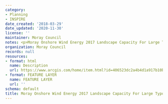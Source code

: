 ```yaml
---
category:
- Planning
- INSPIRE
date_created: '2018-03-29'
date_updated: '2020-11-30'
license: ''
maintainer: Moray Council
notes: <p>Moray Onshore Wind Energy 2017 Landscape Capacity For Large Typologies (Moray)</p>
organization: Moray Council
records: null
resources:
- format: html
  name: Description
  url: https://www.arcgis.com/home/item.html?id=406523dc2a4b4d1a917b10b91a4793fc
- format: FEATURE LAYER
  name: FEATURE LAYER
  url: ''
schema: default
title: Moray Onshore Wind Energy 2017 Landscape Capacity For Large Typologies (Moray)
---
```


